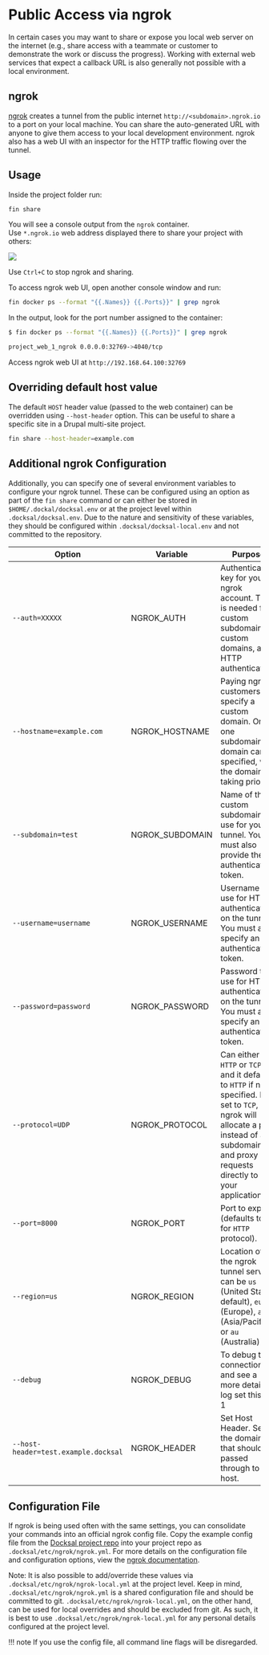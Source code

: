 # Public Access via ngrok

In certain cases you may want to share or expose you local web server on the internet (e.g., share access with a teammate or customer to demonstrate the work or discuss the progress). Working with external web services that expect a callback URL is also generally not possible with a local environment.

## ngrok

[ngrok](https://ngrok.com/) creates a tunnel from the public internet `http://<subdomain>.ngrok.io` to a port on your local machine.
You can share the auto-generated URL with anyone to give them access to your local development environment. 
ngrok also has a web UI with an inspector for the HTTP traffic flowing over the tunnel.

## Usage

Inside the project folder run:

```bash
fin share
```

You will see a console output from the `ngrok` container.  
Use `*.ngrok.io` web address displayed there to share your project with others:

![](../_img/ngrok.png)

Use `Ctrl+C` to stop ngrok and sharing.

To access ngrok web UI, open another console window and run:

```bash
fin docker ps --format "{{.Names}} {{.Ports}}" | grep ngrok
```

In the output, look for the port number assigned to the container:

```bash
$ fin docker ps --format "{{.Names}} {{.Ports}}" | grep ngrok

project_web_1_ngrok 0.0.0.0:32769->4040/tcp
``` 

Access ngrok web UI at `http://192.168.64.100:32769`


## Overriding default host value

The default `HOST` header value (passed to the web container) can be overridden using `--host-header` option.
This can be useful to share a specific site in a Drupal multi-site project.

```bash
fin share --host-header=example.com
```

## Additional ngrok Configuration

Additionally, you can specify one of several environment variables to configure your ngrok tunnel. These can be configured using an option as part of the `fin share` command or
can either be stored in `$HOME/.dockal/docksal.env` or at the project level within `.docksal/docksal.env`. Due to the nature and sensitivity of these variables, they
should be configured within `.docksal/docksal-local.env` and not committed to the repository.

Option | Variable | Purpose
-------|----------|--------
`--auth=XXXXX` | NGROK_AUTH | Authentication key for your ngrok account. This is needed for custom subdomains, custom domains, and HTTP authentication.
`--hostname=example.com` | NGROK_HOSTNAME | Paying ngrok customers can specify a custom domain. Only one subdomain or domain can be specified, with the domain taking priority.
`--subdomain=test` | NGROK_SUBDOMAIN | Name of the custom subdomain to use for your tunnel. You must also provide the authentication token.
`--username=username` | NGROK_USERNAME | Username to use for HTTP authentication on the tunnel. You must also specify an authentication token.
`--password=password` | NGROK_PASSWORD | Password to use for HTTP authentication on the tunnel. You must also specify an authentication token.
`--protocol=UDP` | NGROK_PROTOCOL | Can either be `HTTP` or `TCP`, and it defaults to `HTTP` if not specified. If set to `TCP`, ngrok will allocate a port instead of a subdomain and proxy TCP requests directly to your application.
`--port=8000` | NGROK_PORT | Port to expose (defaults to `80` for `HTTP` protocol).
`--region=us` | NGROK_REGION | Location of the ngrok tunnel server; can be `us` (United States, default), `eu` (Europe), `ap` (Asia/Pacific) or `au` (Australia)
`--debug` | NGROK_DEBUG | To debug the connection and see a more detailed log set this to 1
`--host-header=test.example.docksal` | NGROK_HEADER | Set Host Header. Set to the domain that should be passed through to the host.

## Configuration File

If ngrok is being used often with the same settings, you can consolidate your commands into an official ngrok config file. Copy the example config file from the [Docksal project repo](https://raw.githubusercontent.com/docksal/docksal/develop/examples/.docksal/etc/ngrok/ngrok.yml) into your project repo as `.docksal/etc/ngrok/ngrok.yml`. For more details on the configuration file and configuration options, view the [ngrok documentation](https://ngrok.com/docs#config).

Note: It is also possible to add/override these values via `.docksal/etc/ngrok/ngrok-local.yml` at the project level. Keep in mind, `.docksal/etc/ngrok/ngrok.yml` is a shared configuration file and should be committed to git. `.docksal/etc/ngrok/ngrok-local.yml`, on the other hand, can be used for local overrides and should be excluded from git. As such, it is best to use `.docksal/etc/ngrok/ngrok-local.yml` for any personal details configured at the project level.

!!! note
    If you use the config file, all command line flags will be disregarded.
